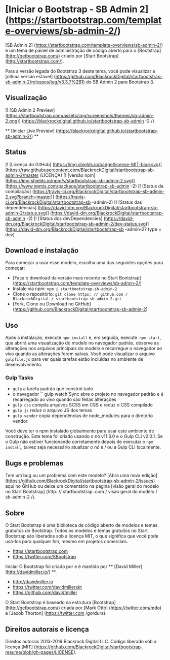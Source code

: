 # [Iniciar o Bootstrap - SB Admin 2] (https://startbootstrap.com/template-overviews/sb-admin-2/)

[SB Admin 2] (https://startbootstrap.com/template-overviews/sb-admin-2/) é um tema de painel de administração de código aberto para o [Bootstrap] (http://getbootstrap.com/) criado por [Start Bootstrap] (http://startbootstrap.com/).

Para a versão legada do Bootstrap 3 deste tema, você pode visualizar a [última versão estável] (https://github.com/BlackrockDigital/startbootstrap-sb-admin-2/releases/tag/v3.3.7%2B1) do SB Admin 2 para Bootstrap 3.

## Visualização

[! [SB Admin 2 Preview] (https://startbootstrap.com/assets/img/screenshots/themes/sb-admin-2.png)] (https://blackrockdigital.github.io/startbootstrap-sb-admin -2 /)

** [Iniciar Live Preview] (https://blackrockdigital.github.io/startbootstrap-sb-admin-2/) **

## Status

[! [Licença do GitHub] (https://img.shields.io/badge/license-MIT-blue.svg)] (https://raw.githubusercontent.com/BlackrockDigital/startbootstrap-sb-admin-2/master /LICENÇA)
[! [versão npm] (https://img.shields.io/npm/v/startbootstrap-sb-admin-2.svg)] (https://www.npmjs.com/package/startbootstrap-sb-admin -2)
[! [Status da compilação] (https://travis-ci.org/BlackrockDigital/startbootstrap-sb-admin-2.svg?branch=master)] (https://travis-ci.org/BlackrockDigital/startbootstrap-sb -admin-2)
[! [Status das dependências] (https://david-dm.org/BlackrockDigital/startbootstrap-sb-admin-2/status.svg)] (https://david-dm.org/BlackrockDigital/startbootstrap-sb-admin -2)
[! [Status dos devDependencies] (https://david-dm.org/BlackrockDigital/startbootstrap-sb-admin-2/dev-status.svg)] (https://david-dm.org/BlackrockDigital/startbootstrap-sb -admin-2? type = dev)

## Download e instalação

Para começar a usar esse modelo, escolha uma das seguintes opções para começar:

- [Faça o download da versão mais recente no Start Bootstrap] (https://startbootstrap.com/template-overviews/sb-admin-2/)
- Instale via npm: `npm i startbootstrap-sb-admin-2`
- Clone o repositório: `git clone https: // github.com / BlackrockDigital / startbootstrap-sb-admin-2.git`
- [Fork, Clone ou Download no GitHub] (https://github.com/BlackrockDigital/startbootstrap-sb-admin-2)

## Uso

Após a instalação, execute `npm install` e, em seguida, execute` npm start`, que abrirá uma visualização do modelo no navegador padrão, observe as alterações nos arquivos principais do modelo e recarregue o navegador ao vivo quando as alterações forem salvas. Você pode visualizar o arquivo `gulpfile.js` para ver quais tarefas estão incluídas no ambiente de desenvolvimento.

### Gulp Tasks

- `gulp` a tarefa padrão que constrói tudo
- o navegador `` gulp watch`Sync abre o projeto no navegador padrão e é recarregado ao vivo quando são feitas alterações
- `gulp css` compila arquivos SCSS em CSS e reduz o CSS compilado
- `gulp js` reduz o arquivo JS dos temas
- `gulp vendor` copia dependências de node_modules para o diretório vendor

Você deve ter o npm instalado globalmente para usar este ambiente de construção. Este tema foi criado usando o nó v11.6.0 e o Gulp CLI v2.0.1. Se o Gulp não estiver funcionando corretamente depois de executar o `npm install`, talvez seja necessário atualizar o nó e / ou a Gulp CLI localmente.

## Bugs e problemas

Tem um bug ou um problema com este modelo? [Abra uma nova edição] (https://github.com/BlackrockDigital/startbootstrap-sb-admin-2/issues) aqui no GitHub ou deixe um comentário na página [visão geral do modelo no Start Bootstrap] (http: // startbootstrap .com / visão geral do modelo / sb-admin-2 /).

## Sobre

O Start Bootstrap é uma biblioteca de código aberto de modelos e temas gratuitos do Bootstrap. Todos os modelos e temas gratuitos no Start Bootstrap são liberados sob a licença MIT, o que significa que você pode usá-los para qualquer fim, mesmo em projetos comerciais.

- <https://startbootstrap.com>
- <https://twitter.com/SBootstrap>

Iniciar O Bootstrap foi criado por e é mantido por ** [David Miller] (http://davidmiller.io/) **.

- <http://davidmiller.io>
- <https://twitter.com/davidmillerskt>
- <https://github.com/davidtmiller>

O Start Bootstrap é baseado na estrutura [Bootstrap] (http://getbootstrap.com/) criada por [Mark Otto] (https://twitter.com/mdo) e [Jacob Thorton] (https://twitter.com /gordura).

## Direitos autorais e licença

Direitos autorais 2013-2019 Blackrock Digital LLC. Código liberado sob a licença [MIT] (https://github.com/BlackrockDigital/startbootstrap-resume/blob/gh-pages/LICENSE).
